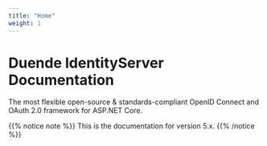 ```yaml
---
title: "Home"
weight: 1
---
```


# Duende IdentityServer Documentation
The most flexible open-source & standards-compliant OpenID Connect and OAuth 2.0 framework for ASP.NET Core.

{{% notice note %}}
This is the documentation for version 5.x.
{{% /notice %}}
